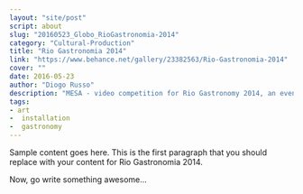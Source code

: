 ```yaml
---
layout: "site/post"
script: about
slug: "20160523_Globo_RioGastronomia-2014"
category: "Cultural-Production"
title: "Rio Gastronomia 2014"
link: "https://www.behance.net/gallery/23382563/Rio-Gastronomia-2014"
cover: ""
date: 2016-05-23
author: "Diogo Russo"
description: "MESA - video competition for Rio Gastronomy 2014, an event of O Globo. The aim of the competition was to address gastronomy through the eyes of cinema through short film. We created and promoted the competition, the selection of artists for the exhibition at Jockey Club in Rio de Janeiro, as well as advertising and award for the winners."
tags:
- art
-  installation
-  gastronomy
---
```

 
Sample content goes here. This is the first paragraph that you should replace with your content for Rio Gastronomia 2014.
 
Now, go write something awesome...
